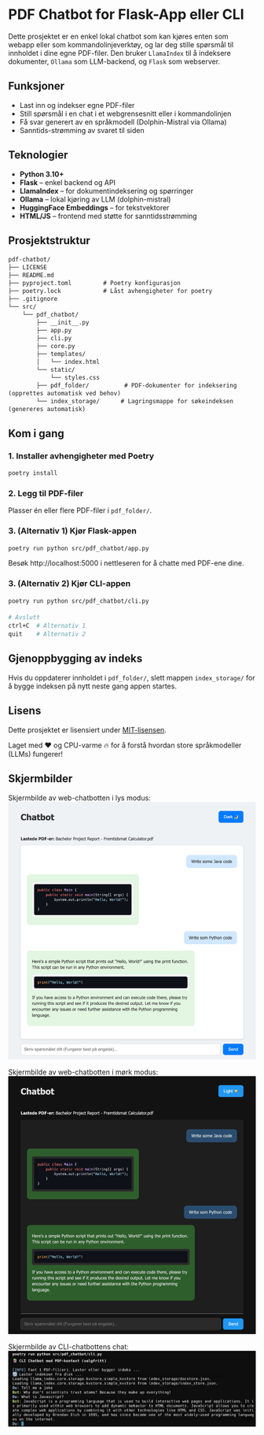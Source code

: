 # PDF Chatbot for Flask-App eller CLI

Dette prosjektet er en enkel lokal chatbot som kan kjøres enten som webapp eller som kommandolinjeverktøy, og lar deg stille spørsmål til innholdet i dine egne PDF-filer. Den bruker `LlamaIndex` til å indeksere dokumenter, `Ollama` som LLM-backend, og `Flask` som webserver.

## Funksjoner

- Last inn og indekser egne PDF-filer
- Still spørsmål i en chat i et webgrensesnitt eller i kommandolinjen
- Få svar generert av en språkmodell (Dolphin-Mistral via Ollama)
- Sanntids-strømming av svaret til siden

## Teknologier

- **Python 3.10+**
- **Flask** – enkel backend og API
- **LlamaIndex** – for dokumentindeksering og spørringer
- **Ollama** – lokal kjøring av LLM (dolphin-mistral)
- **HuggingFace Embeddings** – for tekstvektorer
- **HTML/JS** – frontend med støtte for sanntidsstrømming

## Prosjektstruktur

```text
pdf-chatbot/
├── LICENSE
├── README.md
├── pyproject.toml         # Poetry konfigurasjon
├── poetry.lock            # Låst avhengigheter for poetry
├── .gitignore
└── src/
    └── pdf_chatbot/
        ├── __init__.py
        ├── app.py
        ├── cli.py
        ├── core.py
        ├── templates/
        │   └── index.html
        └── static/
            └── styles.css
        ├── pdf_folder/          # PDF-dokumenter for indeksering (opprettes automatisk ved behov)
        └── index_storage/      # Lagringsmappe for søkeindeksen (genereres automatisk)
```

## Kom i gang

### 1. Installer avhengigheter med Poetry

```bash
poetry install
```

### 2. Legg til PDF-filer

Plasser én eller flere PDF-filer i `pdf_folder/`.

### 3. (Alternativ 1) Kjør Flask-appen

```bash
poetry run python src/pdf_chatbot/app.py
```

Besøk http://localhost:5000 i nettleseren for å chatte med PDF-ene dine.

### 3. (Alternativ 2) Kjør CLI-appen

```bash
poetry run python src/pdf_chatbot/cli.py

# Avslutt
ctrl+C  # Alternativ 1
quit    # Alternativ 2
```

## Gjenoppbygging av indeks

Hvis du oppdaterer innholdet i `pdf_folder/`, slett mappen `index_storage/` for å bygge indeksen på nytt neste gang appen startes.

## Lisens

Dette prosjektet er lisensiert under [MIT-lisensen](LICENSE).

Laget med ❤️ og CPU-varme 🔥 for å forstå hvordan store språkmodeller (LLMs) fungerer!

## Skjermbilder

Skjermbilde av web-chatbotten i lys modus:
![Skjermbilde av chatbotten i lys modus](images/chatbot_light.png)

Skjermbilde av web-chatbotten i mørk modus:
![Skjermbilde av chatbotten i mørk modus](images/chatbot_dark.png)

Skjermbilde av CLI-chatbottens chat:
![Skjermbilde av chatbottens chat utforming](images/chatbot_cli.png)
